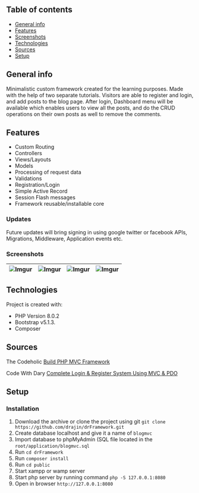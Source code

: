 ## Table of contents
* [General info](#general-info)
* [Features](#Featurs)
* [Screenshots](#Screenshots)
* [Technologies](#technologies)
* [Sources](#sources)
* [Setup](#setup)

## General info
Minimalistic custom framework created for the learning purposes. Made with the help of two separate tutorials. Visitors are able to register and login, and add posts to the blog page. After login, Dashboard menu will be available which enables users to view all the posts, and do the CRUD operations on their own posts as well to remove the comments.

## Features
* Custom Routing
* Controllers
* Views/Layouts
* Models
* Processing of request data
* Validations
* Registration/Login
* Simple Active Record
* Session Flash messages
* Framework reusable/installable core

### Updates
Future updates will bring signing in using google twitter or facebook APIs, Migrations, Middleware, Application events etc.


### Screenshots
![Imgur](https://i.imgur.com/Gts3WeC.jpg) | ![Imgur](https://i.imgur.com/HZsoxER.jpg) | ![Imgur](https://i.imgur.com/nTq7b4i.jpg) | ![Imgur](https://i.imgur.com/RNZxkHE.jpg) |
|-|-|-|-|

## Technologies
Project is created with:
* PHP Version 8.0.2
* Bootstrap v5.1.3.
* Composer

## Sources
The Codeholic [Build PHP MVC Framework](https://www.youtube.com/watch?v=WKy-N0q3WRo&list=PLLQuc_7jk__Uk_QnJMPndbdKECcTEwTA1&ab_channel=TheCodeholic
)

Code With Dary [Complete Login & Register System Using MVC & PDO](https://www.youtube.com/watch?v=e1oMBaWjye8&ab_channel=CodeWithDary)

## Setup

### Installation

1. Download the archive or clone the project using git `git clone https://github.com/drajin/drFramework.git`
2. Create database localhost and give it a name of `blogmvc`
3. Import database to phpMyAdmin (SQL file located in the `root/application/blogmvc.sql`
4. Run `cd drFramework`
5. Run `composer install`
6. Run `cd public`
7. Start xampp or wamp server
8. Start php server by running command `php -S 127.0.0.1:8080` 
9. Open in browser `http://127.0.0.1:8080`




    
